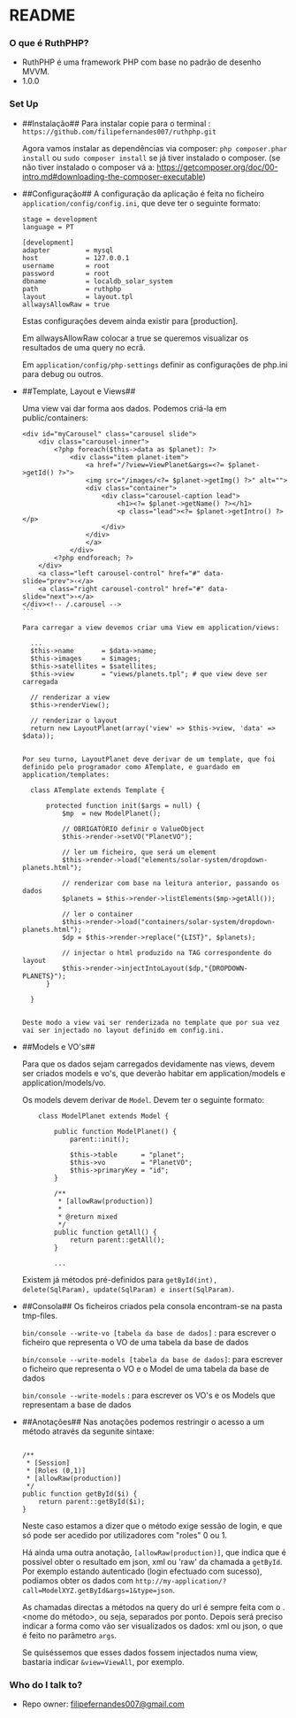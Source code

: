 # README #

### O que é RuthPHP? ###

* RuthPHP é uma framework PHP com base no padrão de desenho MVVM.
* 1.0.0

### Set Up ###

* ##Instalação##
	Para instalar copie para o terminal : ```https://github.com/filipefernandes007/ruthphp.git``` 

	Agora vamos instalar as dependências via composer: ```php composer.phar install``` ou ```sudo composer install``` se já tiver instalado o composer. 
	(se não tiver instalado o composer vá a: https://getcomposer.org/doc/00-intro.md#downloading-the-composer-executable)

* ##Configuração##
	A configuração da aplicação é feita no ficheiro ``application/config/config.ini``, que deve ter o seguinte formato:
	
	```
	stage = development
	language = PT

	[development]
	adapter 		= mysql
	host 			= 127.0.0.1
	username 		= root
	password 		= root
	dbname 			= localdb_solar_system
	path 			= ruthphp
	layout 			= layout.tpl
	allwaysAllowRaw = true
	```
	
	Estas configurações devem ainda existir para [production].
	
	Em allwaysAllowRaw colocar a true se queremos visualizar os resultados de uma query no ecrã.
	
	Em ```application/config/php-settings``` definir as configurações de php.ini para debug ou outros.
	
* ##Template, Layout e Views##

	Uma view vai dar forma aos dados. Podemos criá-la em public/containers:

	````
	<div id="myCarousel" class="carousel slide">
	    <div class="carousel-inner">
	        <?php foreach($this->data as $planet): ?>
	            <div class="item planet-item">
	                <a href="/?view=ViewPlanet&args=<?= $planet->getId() ?>">
	                <img src="/images/<?= $planet->getImg() ?>" alt="">
	                <div class="container">
	                    <div class="carousel-caption lead">
	                        <h1><?= $planet->getName() ?></h1>
	                        <p class="lead"><?= $planet->getIntro() ?></p>
	                    </div>
	                </div>
	                </a>
	            </div>
	        <?php endforeach; ?>
	    </div>
	    <a class="left carousel-control" href="#" data-slide="prev">‹</a>
	    <a class="right carousel-control" href="#" data-slide="next">›</a>
	</div><!-- /.carousel -->
	```

	Para carregar a view devemos criar uma View em application/views:

	````
		...
		$this->name       = $data->name;
        $this->images     = $images;
        $this->satellites = $satellites;
        $this->view       = "views/planets.tpl"; # que view deve ser carregada

        // renderizar a view
        $this->renderView();

        // renderizar o layout
        return new LayoutPlanet(array('view' => $this->view, 'data' => $data));
	````

	Por seu turno, LayoutPlanet deve derivar de um template, que foi definido pelo programador como ATemplate, e guardado em application/templates:

	````
		class ATemplate extends Template {
        
	        protected function init($args = null) {
	            $mp  = new ModelPlanet();
	            
	            // OBRIGATÓRIO definir o ValueObject
	            $this->render->setVO("PlanetVO"); 
	            
	            // ler um ficheiro, que será um element
	            $this->render->load("elements/solar-system/dropdown-planets.html");
	            
	            // renderizar com base na leitura anterior, passando os dados
	            $planets = $this->render->listElements($mp->getAll());
	            
	            // ler o container 
	            $this->render->load("containers/solar-system/dropdown-planets.html");
	            $dp = $this->render->replace("{LIST}", $planets);

	            // injectar o html produzido na TAG correspondente do layout
	            $this->render->injectIntoLayout($dp,"{DROPDOWN-PLANETS}");
	        }
	        
	    }
	````

	Deste modo a view vai ser renderizada no template que por sua vez vai ser injectado no layout definido em config.ini.

* ##Models e VO's##

	Para que os dados sejam carregados devidamente nas views, devem ser criados models e vo's, que deverão habitar em application/models e application/models/vo.

	Os models devem derivar de ``Model``. Devem ter o seguinte formato:

	````
		class ModelPlanet extends Model {

		    public function ModelPlanet() {
		        parent::init();

		        $this->table      = "planet";
		        $this->vo         = "PlanetVO";
		        $this->primaryKey = "id";
		    }
		    
		    /**
		     * [allowRaw(production)]
		     * 
		     * @return mixed
		     */
		    public function getAll() {
		        return parent::getAll();
		    }

		    ...
	````

	Existem já métodos pré-definidos para ```getById(int), delete(SqlParam), update(SqlParam) e insert(SqlParam)```.
	
	
* ##Consola##
	Os ficheiros criados pela consola encontram-se na pasta tmp-files.

	``bin/console --write-vo [tabela da base de dados]`` 	: para escrever o ficheiro que representa o VO de uma tabela da base de dados

	``bin/console --write-models [tabela da base de dados]``: para escrever o ficheiro que representa o VO e o Model de uma tabela da base de dados

	``bin/console --write-models``						 	: para escrever os VO's e os Models que representam a base de dados

* ##Anotações##
	Nas anotações podemos restringir o acesso a um método através da segunite sintaxe:

	```

	/**
	 * [Session]
	 * [Roles (0,1)]
	 * [allowRaw(production)]
	 */
	public function getById($i) {
	 	return parent::getById($i);
	}

    ```

    Neste caso estamos a dizer que o método exige sessão de login, e que só pode ser acedido por utilizadores com "roles" 0 ou 1.

    Há ainda uma outra anotação, `` [allowRaw(production)] ``, que indica que é possível obter o resultado em json, xml ou 'raw'
    da chamada a ``getById``. Por exemplo estando autenticado (login efectuado com sucesso), podíamos obter os dados com ``http://my-application/?call=ModelXYZ.getById&args=1&type=json``.

    As chamadas directas a métodos na query do url é sempre feita com o <modelo>.<nome do método>, ou seja, separados por ponto.
    Depois será preciso indicar a forma como vão ser visualizados os dados: xml ou json, o que é feito no parâmetro ``args``.

    Se quiséssemos que esses dados fossem injectados numa view, bastaria indicar ``&view=ViewAll``, por exemplo.

### Who do I talk to? ###

* Repo owner: filipefernandes007@gmail.com